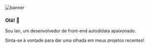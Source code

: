 ![banner](https://user-images.githubusercontent.com/69704125/113629453-cf984880-963c-11eb-9c6c-2fd9e6319a3d.jpg)
### Olá! 👋

Sou Ian, um desenvolvedor de front-end autodidata apaixonado.

Sinta-se à vontade para dar uma olhada em meus projetos recentes!

<!--
**ian-cunha/ian-cunha** is a ✨ _special_ ✨ repository because its `README.md` (this file) appears on your GitHub profile.

Here are some ideas to get you started:

- 🔭 I’m currently working on ...
- 🌱 I’m currently learning ...
- 👯 I’m looking to collaborate on ...
- 🤔 I’m looking for help with ...
- 💬 Ask me about ...
- 📫 How to reach me: ...
- 😄 Pronouns: ...
- ⚡ Fun fact: ...
-->
